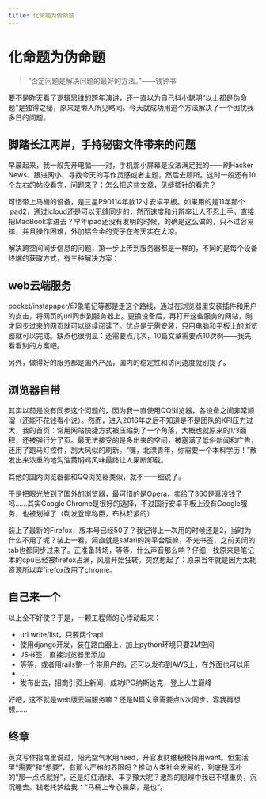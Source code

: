 ```yaml
---
title: 化命题为伪命题
---
```

# 化命题为伪命题

> “否定问题是解决问题的最好的方法。”——钱钟书

要不是昨天看了逻辑思维的跨年演讲，还一直以为自己抖小聪明“以上都是伪命题”是独得之秘，原来是懒人所见略同。今天就成功用这个方法解决了一个困扰我多日的问题。

## 脚踏长江两岸，手持秘密文件带来的问题

早晨起来，我一般先开电脑——对，手机那小屏幕是没法满足我的——刷Hacker News、跟进网小、寻找今天的写作灵感或者主题，然后去厕所。这时一般还有10个左右的帖没看完，问题来了：怎么把这些文章，见缝插针的看完？

可惜带上马桶的设备，是三星P90114年款12寸安卓平板。如果用的是11年那个ipad2，通过icloud还是可以无缝同步的，然而速度和分辨率让人不忍上手。直接把MacBook拿进去？早年ipad还没有发明的时候，的确是这么做的，只不过容易摔，并且操作困难，外加铝合金的壳子在冬天实在太凉。

解决跨空间同步信息的问题，第一步上传到服务器都是一样的，不同的是每个设备终端的获取方式，有三种解决方案：

## web云端服务

pocket/instapaper/印象笔记等都是走这个路线，通过在浏览器里安装插件和用户的点击，将网页的url同步到服务器上。更换设备后，再打开这些服务的网站，刚才同步过来的网页就可以继续阅读了。优点是无需安装，只用电脑和平板上的浏览器就可以完成。缺点也很明显：还需要点几次，10篇文章需要点10次啊——我先看看别的方案吧。

另外，做得好的服务都是国外产品，国内的稳定性和访问速度就别提了。

## 浏览器自带

其实以前是没有同步这个问题的，因为我一直使用QQ浏览器，各设备之间非常顺溜（还能不花钱看小说）。然而，进入2016年之后不知道是不是团队的KPI压力过大，我的首页：常用网站快捷方式被压缩到了一个角落，大概也就原来的1/3面积，还被强行分了页。最无法接受的是多出来的空间，被塞满了低俗新闻和广告，还用了跑马灯控件，刮大风似的刷新。“嘿，北漂青年，你需要一个本科学历！”散发出来浓重的地沟油黄焖鸡风味最终让人果断卸载。

其他的国内浏览器都和QQ浏览器类似，就不一一细说了。

于是把眼光放到了国外的浏览器，最可惜的是Opera，卖给了360是真没钱了吗......其实Google Chrome是很好的选择，不过国行安卓平板上没有Google服务，也被划掉了（剃发登岸称臣，布林赶紧的）

装上了最新的Firefox，版本号已经50了？我记得上一次用的时候还是2，当时为什么不用了呢？装上一看，简直就是safari的跨平台版嘛，不光书签，之前关闭的tab也都同步过来了。正准备转场，等等，什么声音那么响？仔细一找原来是笔记本的cpu已经被firefox占满，风扇开始狂转。突然想起了：原来当年就是因为太耗资源所以弃firefox改用了chrome。

## 自己来一个

以上全不好使？于是，一颗工程师的心悸动起来：

- url write/list，只要两个api
- 使用django开发，装在路由器上，加上python环境只要2M空间
- JS书签，直接浏览器里添加
- 等等，或者用rails整一个带用户的，还可以发布到AWS上，在外面也可以用
- ....
- 发布出去，招商引资上新闻，成功IPO纳斯达克，登上人生巅峰

好吧，这不就是web版云端服务嘛？还是N篇文章需要点N次同步，容我再想想......

## 终章

英文写作指南里说过，阳光空气水用need，升官发财维秘模特用want。但生活里“需要”和“想要”，有那么严格的界限吗？推动人类社会发展的，到底是淳朴的“那一点点就好”，还是灯红酒绿、丰亨豫大呢？激烈的思辨中我已不堪重负，沉沉睡去。钱老托梦给我：“马桶上专心撇条，是也”。
